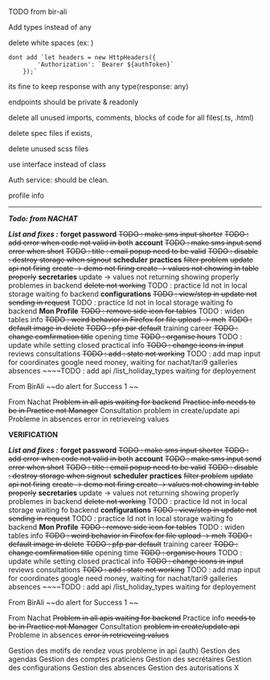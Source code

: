

TODO from bir-ali

Add types instead of any

delete white spaces (ex:                  )


    dont add `let headers = new HttpHeaders({
            'Authorization': `Bearer ${authToken}`
        });`


its fine to keep response with any type(response: any)

endpoints should be private & readonly

delete all unused imports, comments, blocks of code for all files(.ts, .html)

delete spec files if exists,

delete unused scss files 

use interface instead of class 

Auth service: should be clean.


profile
info

_______________________________________________________________________


***Todo: from NACHAT***

***List and fixes :***
	**forget password**
		~~TODO :  make sms input shorter~~
		~~TODO : add error when code not valid in both~~
	**account**
		~~TODO : make sms input send error when short~~
		~~TODO : title : email popup need to be valid~~
		~~TODO : disable : destroy storage when signout~~
	**scheduler**
	**practices**
		~~filter problem~~
		~~update api not firing~~
		~~create -> demo not firing
		create -> values not chowing in table properly~~
	**secretaries**
		update -> values not returning showing properly
			problemes in backend
		~~delete not working~~
		TODO : practice Id not in local storage
			waiting fo backend
	**configurations**
		~~TODO : view/step in update not sending in request~~
		TODO : practice Id not in local storage
			waiting fo backend
	**Mon Profile**
		~~TODO : remove side icon for tables~~
		TODO : widen tables
		info
			~~TODO : weird behavior in Firefox for file upload -> meh~~
			~~TODO : default image in delete~~
			~~TODO : pfp par default~~
		training
		career
			~~TODO : change comfirmation title~~
		opening time
			~~TODO : organise hours~~
			TODO : update while setting closed
		practical info
			~~TODO : change icons in input~~
		reviews
		consultations
			~~TODO : add : state not working~~
			TODO : add map input for coordinates
				google need money, waiting for nachat/tari9
		galleries
		absences
			~~~~TODO : add api /list_holiday_types
				waiting for deployement

From BirAli
	~~do alert for Success 1 ~~

From Nachat
	~~Problem in all apis 
		waiting for backend~~
	~~Practice info
		needs to be in Practice not Manager~~
	Consultation
		problem in create/update api
	Probleme in absences
		error in retrieveing values



**VERIFICATION**

***List and fixes :***
	**forget password**
		~~TODO :  make sms input shorter~~
		~~TODO : add error when code not valid in both~~
	**account**
		~~TODO : make sms input send error when short~~
		~~TODO : title : email popup need to be valid~~
		~~TODO : disable : destroy storage when signout~~
	**scheduler**
	**practices**
		~~filter problem~~
		~~update api not firing~~
		~~create -> demo not firing
		create -> values not chowing in table properly~~
	**secretaries**
		update -> values not returning showing properly
			problemes in backend
		~~delete not working~~
		TODO : practice Id not in local storage
			waiting fo backend
	**configurations**
		~~TODO : view/step in update not sending in request~~
		TODO : practice Id not in local storage
			waiting fo backend
	**Mon Profile**
		~~TODO : remove side icon for tables~~
		TODO : widen tables
		info
			~~TODO : weird behavior in Firefox for file upload -> meh~~
			~~TODO : default image in delete~~
			~~TODO : pfp par default~~
		training
		career
			~~TODO : change comfirmation title~~
		opening time
			~~TODO : organise hours~~
			TODO : update while setting closed
		practical info
			~~TODO : change icons in input~~
		reviews
		consultations
			~~TODO : add : state not working~~
			TODO : add map input for coordinates
				google need money, waiting for nachat/tari9
		galleries
		absences
			~~~~TODO : add api /list_holiday_types
				waiting for deployement

From BirAli
	~~do alert for Success 1 ~~

From Nachat
	~~Problem in all apis 
		waiting for backend~~
	Practice info
		~~needs to be in Practice not Manager~~
	Consultation
		~~problem in create/update api~~
	Probleme in absences
		~~error in retrieveing values~~





Gestion des motifs de rendez vous 
	probleme in api (auth)
Gestion des agendas 
Gestion des comptes praticiens
Gestion des secrétaires 
Gestion des configurations 
Gestion des absences
Gestion des autorisations X


